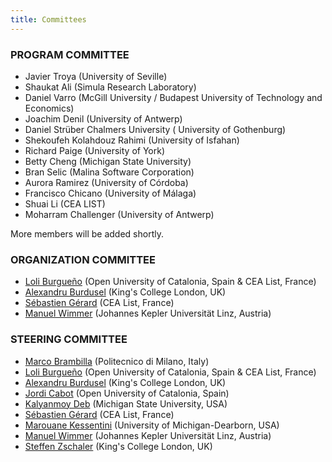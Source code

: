 ```yaml
---
title: Committees
---
```


### PROGRAM COMMITTEE

* Javier Troya (University of Seville)
* Shaukat Ali (Simula Research Laboratory)
* Daniel Varro (McGill University / Budapest University of Technology and Economics)
* Joachim Denil (University of Antwerp)
* Daniel Strüber Chalmers University ( University of Gothenburg)
* Shekoufeh Kolahdouz Rahimi (University of Isfahan)
* Richard Paige (University of York)
* Betty Cheng (Michigan State University)
* Bran Selic (Malina Software Corporation)
* Aurora Ramirez (University of Córdoba)
* Francisco	Chicano (University of Málaga)
* Shuai	Li (CEA LIST)
* Moharram Challenger (University of Antwerp)

More members will be added shortly.

### ORGANIZATION COMMITTEE
* [Loli Burgueño](https://som-research.uoc.edu/loli-burgueno/) (Open University of Catalonia, Spain & CEA List, France)
* [Alexandru Burdusel](https://nms.kcl.ac.uk/alex.burdusel/) (King's College London, UK)
* [Sébastien Gérard](https://www.linkedin.com/in/sebastien-gerard-88a01a5/) (CEA List, France)
* [Manuel Wimmer](https://www.se.jku.at/manuel-wimmer/) (Johannes Kepler Universität Linz, Austria)

### STEERING COMMITTEE
* [Marco Brambilla](https://marco-brambilla.com/) (Politecnico di Milano, Italy)
* [Loli Burgueño](https://som-research.uoc.edu/loli-burgueno/) (Open University of Catalonia, Spain & CEA List, France)
* [Alexandru Burdusel](https://nms.kcl.ac.uk/alex.burdusel/) (King's College London, UK)
* [Jordi Cabot](https://jordicabot.com/) (Open University of Catalonia, Spain)
* [Kalyanmoy Deb](https://www.egr.msu.edu/~kdeb/) (Michigan State University, USA)
* [Sébastien Gérard](https://www.linkedin.com/in/sebastien-gerard-88a01a5/) (CEA List, France)
* [Marouane Kessentini](https://umdearborn.edu/users/marouane) (University of Michigan-Dearborn, USA)
* [Manuel Wimmer](https://www.se.jku.at/manuel-wimmer/) (Johannes Kepler Universität Linz, Austria)
* [Steffen Zschaler](http://www.steffen-zschaler.de/) (King's College London, UK)
